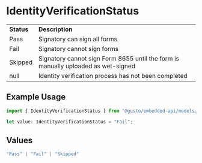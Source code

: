 # IdentityVerificationStatus

|   |   |
|---|---|
|__Status__| __Description__ |
| Pass | Signatory can sign all forms |
| Fail | Signatory cannot sign forms |
| Skipped | Signatory cannot sign Form 8655 until the form is manually uploaded as wet-signed |
| null | Identity verification process has not been completed |

## Example Usage

```typescript
import { IdentityVerificationStatus } from "@gusto/embedded-api/models/components";

let value: IdentityVerificationStatus = "Fail";
```

## Values

```typescript
"Pass" | "Fail" | "Skipped"
```